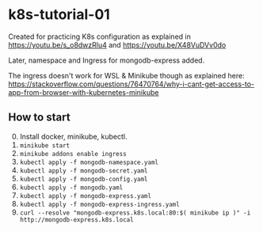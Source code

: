 # k8s-tutorial-01

Created for practicing K8s configuration as explained in https://youtu.be/s_o8dwzRlu4 and https://youtu.be/X48VuDVv0do

Later, namespace and Ingress for mongodb-express added.

The ingress doesn't work for WSL & Minikube though as explained here: https://stackoverflow.com/questions/76470764/why-i-cant-get-access-to-app-from-browser-with-kubernetes-minikube

## How to start
0. Install docker, minikube, kubectl.
1. `minikube start`
2. `minikube addons enable ingress`
3. `kubectl apply -f mongodb-namespace.yaml`
4. `kubectl apply -f mongodb-secret.yaml`
5. `kubectl apply -f mongodb-config.yaml`
6. `kubectl apply -f mongodb.yaml`
7. `kubectl apply -f mongodb-express.yaml`
8. `kubectl apply -f mongodb-express-ingress.yaml`
9. `curl --resolve "mongodb-express.k8s.local:80:$( minikube ip )" -i http://mongodb-express.k8s.local`
